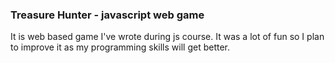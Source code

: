 ### Treasure Hunter - javascript web game

It is web based game I've wrote during js course. It was a lot of fun so I plan to improve it as my programming skills will get better.
